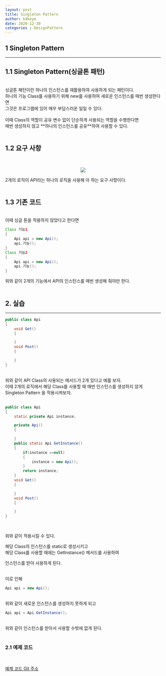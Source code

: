 ```yaml
---
layout: post
title: Singleton Pattern
author: k4keye
date: 2020-12-30
categories : DesignPattern
---
```


## 1 Singleton Pattern
___
## **1.1 Singleton Pattern(싱글톤 패턴)**
<br/>
싱글톤 패턴이란 하나의 인스턴스를 재활용하여 사용하게 되는 패턴이다.<br/>
하나의 기능 Class를 사용하기 위해 new를 사용하여 새로운 인스턴스를 매번 생성한다면<br/>
그것은 프로그램에 있어 매우 부담스러운 일일 수 있다.<br/><br/>
이때 Class의 역할이 공유 변수 없이 단순하게 사용되는 역할을 수행한다면<br/>
매번 생성하지 않고 **하나의 인스턴스를 공유**하여 사용할 수 있다.<br/><br/>

## **1.2 요구 사항**
<br/>
<p align="center">
    <img src ="https://img1.daumcdn.net/thumb/R1280x0/?scode=mtistory2&fname=https%3A%2F%2Fblog.kakaocdn.net%2Fdn%2FDzESI%2FbtqPsDiv26C%2F7MWzMnuitruZFaprszIC51%2Fimg.png"/>
</p>
2개의 로직이 API라는 하나의 로직을 사용해 아 하는 요구 사항이다.<br/><br/>

## **1.3 기존 코드**
<br/>
이때 싱글 톤을 적용하지 않았다고 한다면<br/>

```java
Class 기능1
{
    Api api = new Api();
    api.기능();
}
Class 기능2
{
    Api api = new Api();
    api.기능();
}
```
위와 같이 2개의 기능에서 API의 인스턴스를 매번 생성해 줘야만 한다.
<br/>
<br/>

## 2. 실습
___
```java
public class Api
{
	void Get()
	{

	}
	void Post()
	{

	}
}
```
<br/>
위와 같이 API Class의 사용되는 메서드가 2개 있다고 예를 보자.<br/>
이때 2개의 로직에서 해당 Class를 사용할 때 매번 인스턴스를 생성하지 않게<br/>
Singleton Pattern 을 적용시켜보자.<br/>
<br/>

```java
public class Api
{
	static private Api instance;

	private Api()
	{

	}
	public static Api GetInstance()
	{
		if(instance ==null)
		{
			instance = new Api();
		}
		return instance;
	}
	void Get()
	{

	}
	void Post()
	{

	}
}
```
<br/>
 
위와 같이 적용시킬 수 있다.<br/>

해당 Class의 인스턴스를 static로 생성시키고<br/>
해당 Class를 사용할 때에는 GetInstance() 메서드를 사용하여<br/>

인스턴스를 받아 사용하게 된다.<br/><br/>

 
이로 인해
```java
Api api = new Api();
```
<br/>
위와 같이 새로운 인스턴스를 생성하지 못하게 되고<br/>

```java
Api api = Api.GetInstance();
```
<br/>
위와 같이 인스턴스를 받아서 사용할 수밖에 없게 된다.<br/><br/>

### **2.1 예제 코드**
<br/>

[예제 코드 Git 주소 ](https://github.com/k4keye/DesignPattern)